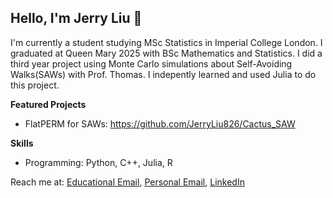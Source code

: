 ## Hello, I'm Jerry Liu 👋
I'm currently a student studying MSc Statistics in Imperial College London.
I graduated at Queen Mary 2025 with BSc Mathematics and Statistics. I did a third year project using Monte Carlo simulations about Self-Avoiding Walks(SAWs) with Prof. Thomas. I indepently learned and used Julia to do this project.


**Featured Projects**
- FlatPERM for SAWs: https://github.com/JerryLiu826/Cactus_SAW

**Skills**
- Programming: Python, C++, Julia, R

Reach me at: [Educational Email](zechen.liu@imperial.ac.uk), [Personal Email](liu-zechen@foxmail.com), [LinkedIn](https://www.linkedin.com/in/zechen-liu-137186298/)
<!--
**JerryLiu826/JerryLiu826** is a ✨ _special_ ✨ repository because its `README.md` (this file) appears on your GitHub profile.

Here are some ideas to get you started:

- 🔭 I’m currently working on ...
- 🌱 I’m currently learning ...
- 👯 I’m looking to collaborate on ...
- 🤔 I’m looking for help with ...
- 💬 Ask me about ...
- 📫 How to reach me: ...
- 😄 Pronouns: ...
- ⚡ Fun fact: ...
-->
